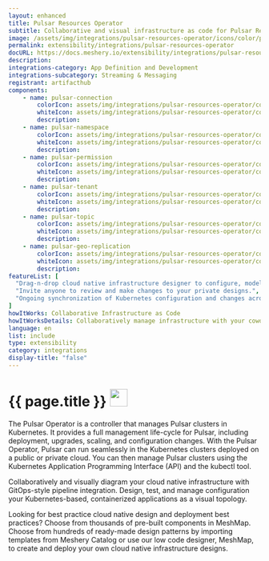 ```yaml
---
layout: enhanced
title: Pulsar Resources Operator
subtitle: Collaborative and visual infrastructure as code for Pulsar Resources Operator
image: /assets/img/integrations/pulsar-resources-operator/icons/color/pulsar-resources-operator-color.svg
permalink: extensibility/integrations/pulsar-resources-operator
docURL: https://docs.meshery.io/extensibility/integrations/pulsar-resources-operator
description: 
integrations-category: App Definition and Development
integrations-subcategory: Streaming & Messaging
registrant: artifacthub
components: 
	- name: pulsar-connection
		colorIcon: assets/img/integrations/pulsar-resources-operator/components/pulsar-connection/icons/color/pulsar-connection-color.svg
		whiteIcon: assets/img/integrations/pulsar-resources-operator/components/pulsar-connection/icons/white/pulsar-connection-white.svg
		description: 
	- name: pulsar-namespace
		colorIcon: assets/img/integrations/pulsar-resources-operator/components/pulsar-namespace/icons/color/pulsar-namespace-color.svg
		whiteIcon: assets/img/integrations/pulsar-resources-operator/components/pulsar-namespace/icons/white/pulsar-namespace-white.svg
		description: 
	- name: pulsar-permission
		colorIcon: assets/img/integrations/pulsar-resources-operator/components/pulsar-permission/icons/color/pulsar-permission-color.svg
		whiteIcon: assets/img/integrations/pulsar-resources-operator/components/pulsar-permission/icons/white/pulsar-permission-white.svg
		description: 
	- name: pulsar-tenant
		colorIcon: assets/img/integrations/pulsar-resources-operator/components/pulsar-tenant/icons/color/pulsar-tenant-color.svg
		whiteIcon: assets/img/integrations/pulsar-resources-operator/components/pulsar-tenant/icons/white/pulsar-tenant-white.svg
		description: 
	- name: pulsar-topic
		colorIcon: assets/img/integrations/pulsar-resources-operator/components/pulsar-topic/icons/color/pulsar-topic-color.svg
		whiteIcon: assets/img/integrations/pulsar-resources-operator/components/pulsar-topic/icons/white/pulsar-topic-white.svg
		description: 
	- name: pulsar-geo-replication
		colorIcon: assets/img/integrations/pulsar-resources-operator/components/pulsar-geo-replication/icons/color/pulsar-geo-replication-color.svg
		whiteIcon: assets/img/integrations/pulsar-resources-operator/components/pulsar-geo-replication/icons/white/pulsar-geo-replication-white.svg
		description: 
featureList: [
  "Drag-n-drop cloud native infrastructure designer to configure, model, and deploy your workloads.",
  "Invite anyone to review and make changes to your private designs.",
  "Ongoing synchronization of Kubernetes configuration and changes across any number of clusters."
]
howItWorks: Collaborative Infrastructure as Code
howItWorksDetails: Collaboratively manage infrastructure with your coworkers synchronously sharing the same designs.
language: en
list: include
type: extensibility
category: integrations
display-title: "false"
---
```

<h1>{{ page.title }} <img src="{{ page.image }}" style="width: 35px; height: 35px;" /></h1>

<p>
The Pulsar Operator is a controller that manages Pulsar clusters in Kubernetes. It provides a full management life-cycle for Pulsar, including deployment, upgrades, scaling, and configuration changes. With the Pulsar Operator, Pulsar can run seamlessly in the Kubernetes clusters deployed on a public or private cloud. You can then manage Pulsar clusters using the Kubernetes Application Programming Interface (API) and the kubectl tool.
</p>
<p>
    Collaboratively and visually diagram your cloud native infrastructure with GitOps-style pipeline integration. Design, test, and manage configuration your Kubernetes-based, containerized applications as a visual topology.
</p>
<p>
    Looking for best practice cloud native design and deployment best practices? Choose from thousands of pre-built components in MeshMap. Choose from hundreds of ready-made design patterns by importing templates from Meshery Catalog or use our low code designer, MeshMap, to create and deploy your own cloud native infrastructure designs.
</p>

